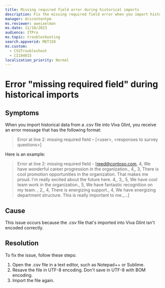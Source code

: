 ```yaml
---
title: Missing required field error during historical imports
description: Fix the missing required field error when you import historical data in Viva Glint.
manager: dcscontentpm
ms.reviewer: aweixelman
ms.date: 11/18/2023
audience: ITPro
ms.topic: troubleshooting
search.appverid: MET150
ms.custom: 
  - CSSTroubleshoot
  - CI184015
localization_priority: Normal
---
```


# Error "missing required field" during historical imports

## Symptoms

When you import historical data from a .csv file into Viva Glint, you receive an error message that has the following format:

> Error at line 2: missing required field – [\<user\>, \<responses to survey questions\>]

Here is an example:

> Error at line 2: missing required field - [reed@contoso.com, 4, We have wonderful career progression in the organization., 4,, 3, There is cool promotion opportunities in the organization. That makes me proud. I'm really excited about the future here. 4,, 3,, 5, We have cool team work in the organization., 5, We have fantastic recognition on my team. , 2,, 4, There is energizing support., 4, We have energizing department structure. This is really important to me.,...]

## Cause

This issue occurs because the .csv file that's imported into Viva Glint isn't encoded correctly.

## Resolution

To fix the issue, follow these steps:

1. Open the .csv file in a text editor, such as Notepad++ or Sublime.
1. Resave the file in UTF-8 encoding. Don't save in UTF-8 with BOM encoding.
1. Import the file again.
